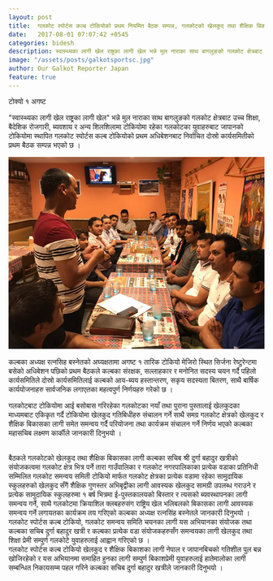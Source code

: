 ```yaml
---
layout: post
title:  गलकोट स्पोर्टस कल्ब टोकियोको प्रथम नियमित बैठक सम्पन्न, गलकोटको खेलकुद तथा शैक्षिक बिकासका लागी गलकोट समन्वय समिती निमार्ण  
date:   2017-08-01 07:07:42 +0545
categories: bidesh
description: स्वास्थ्यका लागी खेल राष्ट्रका लागी खेल भन्ने मुल नाराका साथ बागलुङको गलकोट क्षेत्रबाट उच्च शिक्षा, बैदेशिक रोजगारी, ब्यवशाय र अन्य शिलशिलामा टोकियोमा रहेका गलकोटका युवाहरुबाट .. Galkot Sports Club Tokyo Japan, Galkot Municipality, Galkot FM
image: "/assets/posts/galkotsportsc.jpg"
author: Our Galkot Reporter Japan
feature: true
---
```


टोक्यो १ अगष्ट 

"स्वास्थ्यका लागी खेल राष्ट्रका लागी खेल" भन्ने मुल नाराका साथ बागलुङको गलकोट क्षेत्रबाट उच्च शिक्षा, बैदेशिक रोजगारी, ब्यवशाय र अन्य शिलशिलामा टोकियोमा रहेका गलकोटका युवाहरुबाट जापानको टोकियोमा स्थापित गलकोट स्पोर्टस कल्ब टोकियोको प्रथम अधिबेशनबाट निर्वाचित दोस्रो कार्यसमितीको प्रथम बैठक सम्पन्न भएको छ । <br>

<img src="/assets/posts/galkotsportsc.jpg" alt="Galkot Sports Club Tokyo japan"><br>


कल्बका अध्यक्ष रत्नसिह बस्नेतको अघ्यक्षतामा अगष्ट १ तारिक टोकियो मेजिरो स्थित सिर्जना रेष्टुरेन्टमा बसेको अधिबेशन पछिको प्रथम बैठकले कल्बका संरक्षक, सल्लाहकार र मनोनित सदस्य चयन गर्दै पहिलो कार्यसमितिले दोस्रो कार्यसमितिलाई कल्बको आय-ब्यय हस्तान्तरण, सकृय सदस्यता बितरण, साथै बार्षिक कार्ययोजनाहरु सार्वजनिक लगाएतका महत्वपुर्ण निर्णयहरु गरेको छ । 
<br>

गलकोटबाट टोकियोमा आई बसोबास गरिरहेका गलकोटका नयाँ तथा पुराना पुस्तालाई खेलकुदका माध्यमबाट एकिकृत गर्दै टोकियोमा खेलकुद गतिबिधीहरु संचालन गर्ने साथै समग्र गलकोट क्षेत्रको खेलकुद र शैक्षिक बिकासका लागी समेत समन्वय गर्दै परियोजना तथा कार्यक्रम संचालन गर्ने निर्णय भएको कल्बका महासचिब लक्ष्मण कार्कीले जानकारी दिनुभयो । 

<br>
बैठकले गलकोटको खेलकुद तथा शैक्षिक बिकासका लागी कल्बका सचिब श्री दुर्गा बहादुर खत्रीको संयोजकत्वमा गलकोट क्षेत्र भित्र पर्ने तारा गाउँपालिका र गलकोट नगरपालिकाका प्रत्येक वडाका प्रतिनिधी सम्मिलित गलकोट समन्वय समिती टोकियो मार्फत गलकोट क्षेत्रका प्रत्येक वडामा रहेका सामुदायिक स्कुलहरुको खेलकुद सँगै शैक्षिक गुणस्तर अभिबृद्वीका लागी आवस्यक खेलकुद सामग्री उपलब्ध गराउने र प्रत्येक सामुदायिक स्कुलहरुमा १ बर्ष भित्रमा ई-पुस्तकालयको बिस्तार र त्यसको ब्यवस्थापनका लागी समन्वय गर्ने, साथै गलकोटमा क्रियाशिल क्लबहरुसंग राष्ट्रिय खेल भलिबलको बिकासका लागी आवस्यक समन्वय गर्ने लगायतका कार्यक्रम तय गरिएको कल्बका अध्यक्ष रत्नसिंह बस्नेतले जानकारी दिनुभयो । गलकोट स्पोर्टस कल्ब टोकियो, गलकोट समन्वय समिति चयनका लागी यस अभियानका संयोजक तथा कल्बका सचिब दुर्गा बहादुर खत्री र कल्बका प्रत्येक वडा संयोजकहरुसँग समन्वयका लागी खेलकुद तथा शिक्षा प्रेमी सम्पुर्ण गलकोटे युवाहरुलाई आह्वान गरिएको छ । 

<br>
गलकोट स्पोर्टस कल्ब टोकियो खेलकुद र शैक्षिक बिकाशका लागी नेपाल र जापानबिचको गतिशील पुल बन्न खोजिरहेको र यस अभियानमा समाहित हुनका लागी सम्पुर्ण बिकाशप्रेमी युवाहरुलाई हातेमालोका लागी सम्बन्धित निकायसम्म पहल गरिने कल्बका सचिब दुर्गा बहादुर खत्रीले जानकारी दिनुभयो ।
<br>